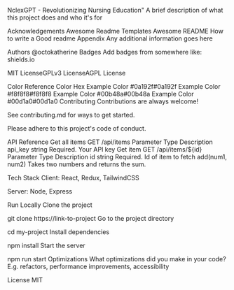 NclexGPT - Revolutionizing Nursing Education"
A brief description of what this project does and who it's for

Acknowledgements
Awesome Readme Templates
Awesome README
How to write a Good readme
Appendix
Any additional information goes here

Authors
@octokatherine
Badges
Add badges from somewhere like: shields.io

MIT LicenseGPLv3 LicenseAGPL License

Color Reference
Color Hex
Example Color #0a192f#0a192f
Example Color #f8f8f8#f8f8f8
Example Color #00b48a#00b48a
Example Color #00d1a0#00d1a0
Contributing
Contributions are always welcome!

See contributing.md for ways to get started.

Please adhere to this project's code of conduct.

API Reference
Get all items
GET /api/items
Parameter Type Description
api_key string Required. Your API key
Get item
GET /api/items/${id}
Parameter Type Description
id string Required. Id of item to fetch
add(num1, num2)
Takes two numbers and returns the sum.

Tech Stack
Client: React, Redux, TailwindCSS

Server: Node, Express

Run Locally
Clone the project

git clone https://link-to-project
Go to the project directory

cd my-project
Install dependencies

npm install
Start the server

npm run start
Optimizations
What optimizations did you make in your code? E.g. refactors, performance improvements, accessibility

License
MIT
